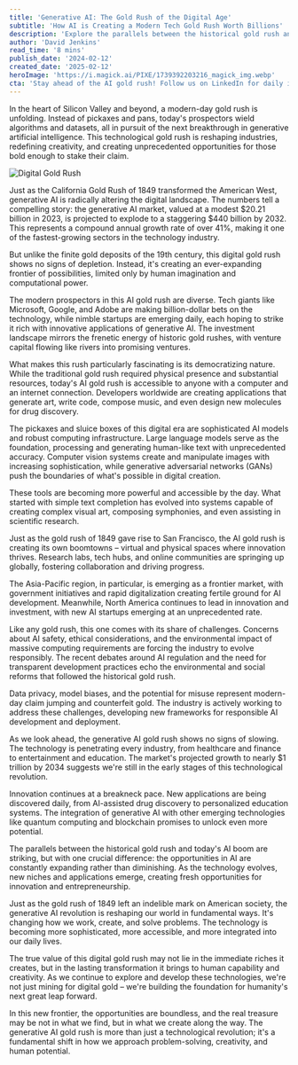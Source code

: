 ```yaml
---
title: 'Generative AI: The Gold Rush of the Digital Age'
subtitle: 'How AI is Creating a Modern Tech Gold Rush Worth Billions'
description: 'Explore the parallels between the historical gold rush and today’s generative AI explosion, as industries capitalize on AI's potential to innovate and create digital gold. '
author: 'David Jenkins'
read_time: '8 mins'
publish_date: '2024-02-12'
created_date: '2025-02-12'
heroImage: 'https://i.magick.ai/PIXE/1739392203216_magick_img.webp'
cta: 'Stay ahead of the AI gold rush! Follow us on LinkedIn for daily insights into the rapidly evolving world of generative AI and be the first to discover emerging opportunities in this digital frontier.'
---
```


In the heart of Silicon Valley and beyond, a modern-day gold rush is unfolding. Instead of pickaxes and pans, today's prospectors wield algorithms and datasets, all in pursuit of the next breakthrough in generative artificial intelligence. This technological gold rush is reshaping industries, redefining creativity, and creating unprecedented opportunities for those bold enough to stake their claim.

![Digital Gold Rush](https://i.magick.ai/PIXE/1739392717959_magick_img.webp)

Just as the California Gold Rush of 1849 transformed the American West, generative AI is radically altering the digital landscape. The numbers tell a compelling story: the generative AI market, valued at a modest $20.21 billion in 2023, is projected to explode to a staggering $440 billion by 2032. This represents a compound annual growth rate of over 41%, making it one of the fastest-growing sectors in the technology industry.

But unlike the finite gold deposits of the 19th century, this digital gold rush shows no signs of depletion. Instead, it's creating an ever-expanding frontier of possibilities, limited only by human imagination and computational power.

The modern prospectors in this AI gold rush are diverse. Tech giants like Microsoft, Google, and Adobe are making billion-dollar bets on the technology, while nimble startups are emerging daily, each hoping to strike it rich with innovative applications of generative AI. The investment landscape mirrors the frenetic energy of historic gold rushes, with venture capital flowing like rivers into promising ventures.

What makes this rush particularly fascinating is its democratizing nature. While the traditional gold rush required physical presence and substantial resources, today's AI gold rush is accessible to anyone with a computer and an internet connection. Developers worldwide are creating applications that generate art, write code, compose music, and even design new molecules for drug discovery.

The pickaxes and sluice boxes of this digital era are sophisticated AI models and robust computing infrastructure. Large language models serve as the foundation, processing and generating human-like text with unprecedented accuracy. Computer vision systems create and manipulate images with increasing sophistication, while generative adversarial networks (GANs) push the boundaries of what's possible in digital creation.

These tools are becoming more powerful and accessible by the day. What started with simple text completion has evolved into systems capable of creating complex visual art, composing symphonies, and even assisting in scientific research.

Just as the gold rush of 1849 gave rise to San Francisco, the AI gold rush is creating its own boomtowns – virtual and physical spaces where innovation thrives. Research labs, tech hubs, and online communities are springing up globally, fostering collaboration and driving progress.

The Asia-Pacific region, in particular, is emerging as a frontier market, with government initiatives and rapid digitalization creating fertile ground for AI development. Meanwhile, North America continues to lead in innovation and investment, with new AI startups emerging at an unprecedented rate.

Like any gold rush, this one comes with its share of challenges. Concerns about AI safety, ethical considerations, and the environmental impact of massive computing requirements are forcing the industry to evolve responsibly. The recent debates around AI regulation and the need for transparent development practices echo the environmental and social reforms that followed the historical gold rush.

Data privacy, model biases, and the potential for misuse represent modern-day claim jumping and counterfeit gold. The industry is actively working to address these challenges, developing new frameworks for responsible AI development and deployment.

As we look ahead, the generative AI gold rush shows no signs of slowing. The technology is penetrating every industry, from healthcare and finance to entertainment and education. The market's projected growth to nearly $1 trillion by 2034 suggests we're still in the early stages of this technological revolution.

Innovation continues at a breakneck pace. New applications are being discovered daily, from AI-assisted drug discovery to personalized education systems. The integration of generative AI with other emerging technologies like quantum computing and blockchain promises to unlock even more potential.

The parallels between the historical gold rush and today's AI boom are striking, but with one crucial difference: the opportunities in AI are constantly expanding rather than diminishing. As the technology evolves, new niches and applications emerge, creating fresh opportunities for innovation and entrepreneurship.

Just as the gold rush of 1849 left an indelible mark on American society, the generative AI revolution is reshaping our world in fundamental ways. It's changing how we work, create, and solve problems. The technology is becoming more sophisticated, more accessible, and more integrated into our daily lives.

The true value of this digital gold rush may not lie in the immediate riches it creates, but in the lasting transformation it brings to human capability and creativity. As we continue to explore and develop these technologies, we're not just mining for digital gold – we're building the foundation for humanity's next great leap forward.

In this new frontier, the opportunities are boundless, and the real treasure may be not in what we find, but in what we create along the way. The generative AI gold rush is more than just a technological revolution; it's a fundamental shift in how we approach problem-solving, creativity, and human potential.